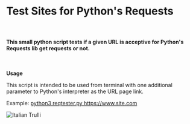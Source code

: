 <h1 style:'text-align: center; border: 3px solid green'>Test Sites for Python's Requests</h1>
<br>
<h4>This small python script tests if a given URL is acceptive for Python's Requests lib get requests or not.</h4>
<br>
<p><strong>Usage</strong></p>
<p>This script is intended to be used from terminal with one additional parameter to Python's interpreter as the URL page link.<p>
<p>Example: <u>python3 reqtester.py https://www.site.com</u></p>

<img src="pic_trulli.jpg" alt="Italian Trulli">
